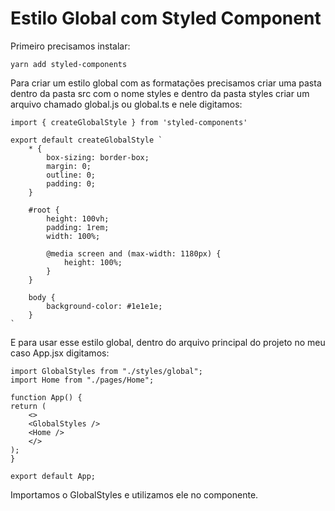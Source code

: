 # Estilo Global com Styled Component

Primeiro precisamos instalar:

    yarn add styled-components

Para criar um estilo global com as formatações precisamos criar uma pasta dentro da pasta src com o nome styles e dentro da pasta styles criar um arquivo chamado global.js ou global.ts e nele digitamos:

    import { createGlobalStyle } from 'styled-components'

    export default createGlobalStyle `
        * {
            box-sizing: border-box;
            margin: 0;
            outline: 0;
            padding: 0;
        }

        #root {
            height: 100vh;
            padding: 1rem;
            width: 100%;

            @media screen and (max-width: 1180px) {
                height: 100%;
            }
        }

        body {
            background-color: #1e1e1e;
        }
    `

E para usar esse estilo global, dentro do arquivo principal do projeto no meu caso App.jsx digitamos:

    import GlobalStyles from "./styles/global";
    import Home from "./pages/Home";

    function App() {
    return (
        <>
        <GlobalStyles />
        <Home />
        </>
    );
    }

    export default App;

Importamos o GlobalStyles e utilizamos ele no componente.
